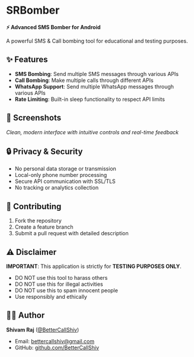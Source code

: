 # SRBomber

**⚡ Advanced SMS Bomber for Android**

A powerful SMS & Call bombing tool for educational and testing purposes.

## ✨ Features

- **SMS Bombing**: Send multiple SMS messages through various APIs
- **Call Bombing**: Make multiple calls through different APIs
- **WhatsApp Support**: Send multiple WhatsApp messages through various APIs
- **Rate Limiting**: Built-in sleep functionality to respect API limits

## 📱 Screenshots

*Clean, modern interface with intuitive controls and real-time feedback*

## 🔒 Privacy & Security
- No personal data storage or transmission
- Local-only phone number processing
- Secure API communication with SSL/TLS
- No tracking or analytics collection

## 🤝 Contributing

1. Fork the repository
2. Create a feature branch
3. Submit a pull request with detailed description

## ⚠️ Disclaimer

**IMPORTANT**: This application is strictly for **TESTING PURPOSES ONLY**.

- DO NOT use this tool to harass others
- DO NOT use this for illegal activities  
- DO NOT use this to spam innocent people
- Use responsibly and ethically

## 👨‍💻 Author

**Shivam Raj** ([@BetterCallShiv](https://github.com/BetterCallShiv))
- Email: [bettercallshiv@gmail.com](mailto:bettercallshiv@gmail.com)
- GitHub: [github.com/BetterCallShiv](https://github.com/BetterCallShiv)
